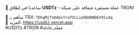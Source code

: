 🚀 ساعدنا في إطلاق **USDTz** – عملة مستقرة شفافة على شبكة TRON!

📩 ساهم بـ TRX: `TDhqMjTnDAUxYraTVLLie9Qd8NDGY91idq`  
🔗 المزيد: https://usdtz.vercel.app  
#USDTz #TRON #عملة_عادلة